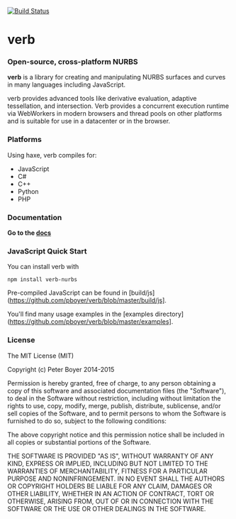 [![Build Status](https://travis-ci.org/pboyer/verb.svg?branch=master)](https://travis-ci.org/pboyer/verb)

# verb

### Open-source, cross-platform NURBS

<strong>verb</strong> is a library for creating and manipulating NURBS surfaces and curves in many languages including JavaScript.

verb provides advanced tools like derivative evaluation, adaptive tessellation, and intersection.  Verb provides a concurrent execution runtime via WebWorkers in modern browsers and thread pools on other platforms and is suitable for use in a datacenter or in the browser.

### Platforms

Using haxe, verb compiles for:

* JavaScript
* C#
* C++
* Python
* PHP

### Documentation

**Go to the [docs](http://verbnurbs.com/docs)**

### JavaScript Quick Start

You can install verb with

    npm install verb-nurbs
    
Pre-compiled JavaScript can be found in [build/js](https://github.com/pboyer/verb/blob/master/build/js].

You'll find many usage examples in the [examples directory](https://github.com/pboyer/verb/blob/master/examples].

### License

The MIT License (MIT)

Copyright (c) Peter Boyer 2014-2015

Permission is hereby granted, free of charge, to any person obtaining a copy
of this software and associated documentation files (the "Software"), to deal
in the Software without restriction, including without limitation the rights
to use, copy, modify, merge, publish, distribute, sublicense, and/or sell
copies of the Software, and to permit persons to whom the Software is
furnished to do so, subject to the following conditions:

The above copyright notice and this permission notice shall be included in
all copies or substantial portions of the Software.

THE SOFTWARE IS PROVIDED "AS IS", WITHOUT WARRANTY OF ANY KIND, EXPRESS OR
IMPLIED, INCLUDING BUT NOT LIMITED TO THE WARRANTIES OF MERCHANTABILITY,
FITNESS FOR A PARTICULAR PURPOSE AND NONINFRINGEMENT. IN NO EVENT SHALL THE
AUTHORS OR COPYRIGHT HOLDERS BE LIABLE FOR ANY CLAIM, DAMAGES OR OTHER
LIABILITY, WHETHER IN AN ACTION OF CONTRACT, TORT OR OTHERWISE, ARISING FROM,
OUT OF OR IN CONNECTION WITH THE SOFTWARE OR THE USE OR OTHER DEALINGS IN
THE SOFTWARE.

